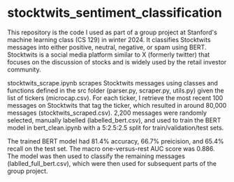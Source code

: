 # stocktwits_sentiment_classification
This repository is the code I used as part of a group project at Stanford's machine learning class (CS 129) in winter 2024.
It classifies Stocktwits messages into either positive, neutral, negative, or spam using BERT.
Stocktwits is a social media platform similar to X (formerly twitter) that focuses on the discussion of stocks and is widely used by the retail investor community.

stocktwits_scrape.ipynb scrapes Stocktwits messages using classes and functions defined in the src folder (parser.py, scraper.py, utils.py) given the list of tickers (microcap.csv).
For each ticker, I retrieve the most recent 100 messages on Stocktwits that tag the ticker, which resulted in around 80,000 messages (stocktwits_scraped.csv).
2,200 messages were randomly selected, manually labelled (labelled_bert.csv), and used to train the BERT model in bert_clean.ipynb with a 5:2.5:2.5 split for train/validation/test sets.

The trained BERT model had 81.4% accuracy, 66.7% preicision, and 65.4% recall on the test set.
The macro one-versus-rest AUC score was 0.886.
The model was then used to classify the remaining messages (lablled_full_bert.csv), which were then used for subsequent parts of the group project.

